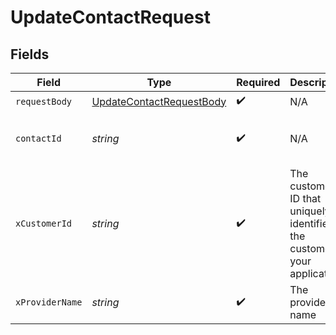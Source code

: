# UpdateContactRequest


## Fields

| Field                                                                           | Type                                                                            | Required                                                                        | Description                                                                     | Example                                                                         |
| ------------------------------------------------------------------------------- | ------------------------------------------------------------------------------- | ------------------------------------------------------------------------------- | ------------------------------------------------------------------------------- | ------------------------------------------------------------------------------- |
| `requestBody`                                                                   | [UpdateContactRequestBody](../../models/operations/updatecontactrequestbody.md) | :heavy_check_mark:                                                              | N/A                                                                             |                                                                                 |
| `contactId`                                                                     | *string*                                                                        | :heavy_check_mark:                                                              | N/A                                                                             | 0258cbc6-6020-430a-848e-aafacbadf4ae                                            |
| `xCustomerId`                                                                   | *string*                                                                        | :heavy_check_mark:                                                              | The customer ID that uniquely identifies the customer in your application       | my-customer-1                                                                   |
| `xProviderName`                                                                 | *string*                                                                        | :heavy_check_mark:                                                              | The provider name                                                               | salesforce                                                                      |